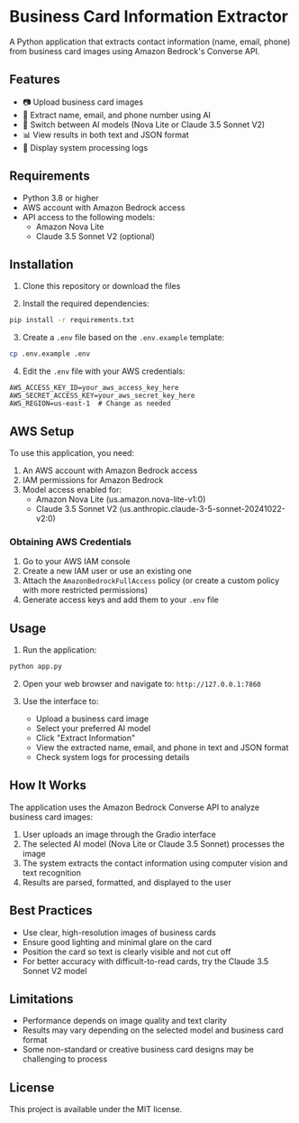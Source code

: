 # Business Card Information Extractor

A Python application that extracts contact information (name, email, phone) from business card images using Amazon Bedrock's Converse API.

## Features

- 📷 Upload business card images
- 👤 Extract name, email, and phone number using AI
- 🔄 Switch between AI models (Nova Lite or Claude 3.5 Sonnet V2)
- 📊 View results in both text and JSON format
- 📜 Display system processing logs

## Requirements

- Python 3.8 or higher
- AWS account with Amazon Bedrock access
- API access to the following models:
  - Amazon Nova Lite
  - Claude 3.5 Sonnet V2 (optional)

## Installation

1. Clone this repository or download the files

2. Install the required dependencies:

```bash
pip install -r requirements.txt
```

3. Create a `.env` file based on the `.env.example` template:

```bash
cp .env.example .env
```

4. Edit the `.env` file with your AWS credentials:

```
AWS_ACCESS_KEY_ID=your_aws_access_key_here
AWS_SECRET_ACCESS_KEY=your_aws_secret_key_here
AWS_REGION=us-east-1  # Change as needed
```

## AWS Setup

To use this application, you need:

1. An AWS account with Amazon Bedrock access
2. IAM permissions for Amazon Bedrock
3. Model access enabled for:
   - Amazon Nova Lite (us.amazon.nova-lite-v1:0)
   - Claude 3.5 Sonnet V2 (us.anthropic.claude-3-5-sonnet-20241022-v2:0)

### Obtaining AWS Credentials

1. Go to your AWS IAM console
2. Create a new IAM user or use an existing one
3. Attach the `AmazonBedrockFullAccess` policy (or create a custom policy with more restricted permissions)
4. Generate access keys and add them to your `.env` file

## Usage

1. Run the application:

```bash
python app.py
```

2. Open your web browser and navigate to: `http://127.0.0.1:7860`

3. Use the interface to:
   - Upload a business card image
   - Select your preferred AI model
   - Click "Extract Information"
   - View the extracted name, email, and phone in text and JSON format
   - Check system logs for processing details

## How It Works

The application uses the Amazon Bedrock Converse API to analyze business card images:

1. User uploads an image through the Gradio interface
2. The selected AI model (Nova Lite or Claude 3.5 Sonnet) processes the image
3. The system extracts the contact information using computer vision and text recognition
4. Results are parsed, formatted, and displayed to the user

## Best Practices

- Use clear, high-resolution images of business cards
- Ensure good lighting and minimal glare on the card
- Position the card so text is clearly visible and not cut off
- For better accuracy with difficult-to-read cards, try the Claude 3.5 Sonnet V2 model

## Limitations

- Performance depends on image quality and text clarity
- Results may vary depending on the selected model and business card format
- Some non-standard or creative business card designs may be challenging to process

## License

This project is available under the MIT license.
